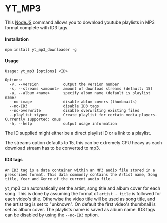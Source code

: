 # YT_MP3
This [NodeJS](https://nodejs.org) command allows you to download youtube playlists in MP3 format complete with ID3 tags.

#### Installation
`npm install yt_mp3_downloader -g`

#### Usage
```
Usage: yt_mp3 [options] <ID>

Options:
  -v, --version           output the version number
  -s, --streams <amount>  amount of download streams (default: 15)
  -a, --album <name>      specify album name (default is playlist name)
  --no-image              disable ablum covers (thumbnails)
  --no-ID3                disable ID3 tags
  --no-overwrite          disable overwriting existing files
  --playlist <type>       Create playlist for certain media players. Currently supported: cmus
  -h, --help              output usage information
```
The ID supplied might either be a direct playlist ID or a link to a playlist.

The streams option defaults to 15, this can be extremely CPU heavy as each download stream has to be converted to mp3.

#### ID3 tags
```
An ID3 tag is a data container within an MP3 audio file stored in a prescribed format. This data commonly contains the Artist name, Song title, Year and Genre of the current audio file.
```
yt_mp3 can automatically set the artist, song title and album cover for each song. This is done by assuming the format of `artist - title` is followed for each video's title. Otherwise the video title will be used as song title, and the artist tag is set to "unknown". On default the first video's thumbnail is set as album cover. The playlists name is saved as album name. ID3 tags can be disabled by using the `--no-ID3` option.